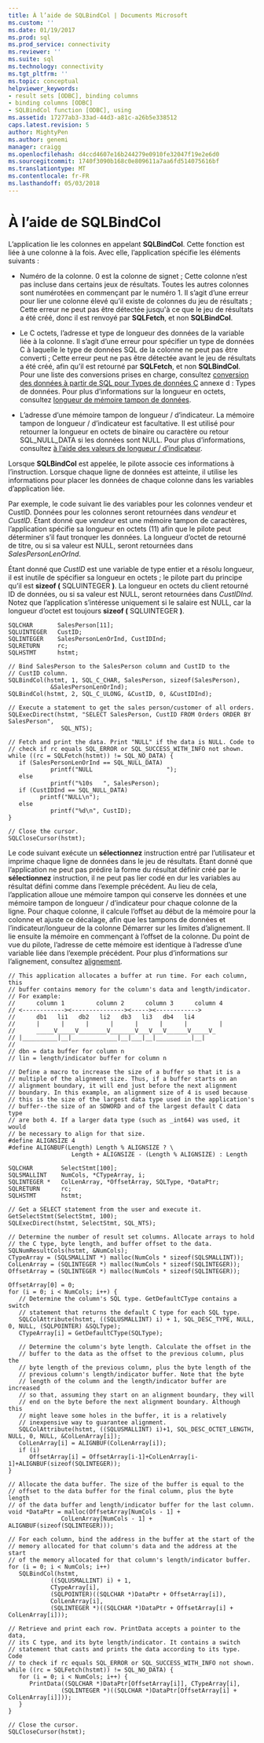 ```yaml
---
title: À l’aide de SQLBindCol | Documents Microsoft
ms.custom: ''
ms.date: 01/19/2017
ms.prod: sql
ms.prod_service: connectivity
ms.reviewer: ''
ms.suite: sql
ms.technology: connectivity
ms.tgt_pltfrm: ''
ms.topic: conceptual
helpviewer_keywords:
- result sets [ODBC], binding columns
- binding columns [ODBC]
- SQLBindCol function [ODBC], using
ms.assetid: 17277ab3-33ad-44d3-a81c-a26b5e338512
caps.latest.revision: 5
author: MightyPen
ms.author: genemi
manager: craigg
ms.openlocfilehash: d4ccd4607e16b244279e0910fe32047f19e2e6d0
ms.sourcegitcommit: 1740f3090b168c0e809611a7aa6fd514075616bf
ms.translationtype: MT
ms.contentlocale: fr-FR
ms.lasthandoff: 05/03/2018
---
```

# <a name="using-sqlbindcol"></a>À l’aide de SQLBindCol
L’application lie les colonnes en appelant **SQLBindCol**. Cette fonction est liée à une colonne à la fois. Avec elle, l’application spécifie les éléments suivants :  
  
-   Numéro de la colonne. 0 est la colonne de signet ; Cette colonne n’est pas incluse dans certains jeux de résultats. Toutes les autres colonnes sont numérotées en commençant par le numéro 1. Il s’agit d’une erreur pour lier une colonne élevé qu’il existe de colonnes du jeu de résultats ; Cette erreur ne peut pas être détectée jusqu'à ce que le jeu de résultats a été créé, donc il est renvoyé par **SQLFetch**, et non **SQLBindCol**.  
  
-   Le C octets, l’adresse et type de longueur des données de la variable liée à la colonne. Il s’agit d’une erreur pour spécifier un type de données C à laquelle le type de données SQL de la colonne ne peut pas être converti ; Cette erreur peut ne pas être détectée avant le jeu de résultats a été créé, afin qu’il est retourné par **SQLFetch**, et non **SQLBindCol**. Pour une liste des conversions prises en charge, consultez [conversion des données à partir de SQL pour Types de données C](../../../odbc/reference/appendixes/converting-data-from-sql-to-c-data-types.md) annexe d : Types de données. Pour plus d’informations sur la longueur en octets, consultez [longueur de mémoire tampon de données](../../../odbc/reference/develop-app/data-buffer-length.md).  
  
-   L’adresse d’une mémoire tampon de longueur / d’indicateur. La mémoire tampon de longueur / d’indicateur est facultative. Il est utilisé pour retourner la longueur en octets de binaire ou caractère ou retour SQL_NULL_DATA si les données sont NULL. Pour plus d’informations, consultez [à l’aide des valeurs de longueur / d’indicateur](../../../odbc/reference/develop-app/using-length-and-indicator-values.md).  
  
 Lorsque **SQLBindCol** est appelée, le pilote associe ces informations à l’instruction. Lorsque chaque ligne de données est atteinte, il utilise les informations pour placer les données de chaque colonne dans les variables d’application liée.  
  
 Par exemple, le code suivant lie des variables pour les colonnes vendeur et CustID. Données pour les colonnes seront retournées dans *vendeur* et *CustID*. Étant donné que *vendeur* est une mémoire tampon de caractères, l’application spécifie sa longueur en octets (11) afin que le pilote peut déterminer s’il faut tronquer les données. La longueur d’octet de retourné de titre, ou si sa valeur est NULL, seront retournées dans *SalesPersonLenOrInd*.  
  
 Étant donné que *CustID* est une variable de type entier et a résolu longueur, il est inutile de spécifier sa longueur en octets ; le pilote part du principe qu’il est **sizeof (** SQLUINTEGER **)**. La longueur en octets du client retourné ID de données, ou si sa valeur est NULL, seront retournées dans *CustIDInd*. Notez que l’application s’intéresse uniquement si le salaire est NULL, car la longueur d’octet est toujours **sizeof (** SQLUINTEGER **)**.  
  
```  
SQLCHAR       SalesPerson[11];  
SQLUINTEGER   CustID;  
SQLINTEGER    SalesPersonLenOrInd, CustIDInd;  
SQLRETURN     rc;  
SQLHSTMT      hstmt;  
  
// Bind SalesPerson to the SalesPerson column and CustID to the   
// CustID column.  
SQLBindCol(hstmt, 1, SQL_C_CHAR, SalesPerson, sizeof(SalesPerson),  
            &SalesPersonLenOrInd);  
SQLBindCol(hstmt, 2, SQL_C_ULONG, &CustID, 0, &CustIDInd);  
  
// Execute a statement to get the sales person/customer of all orders.  
SQLExecDirect(hstmt, "SELECT SalesPerson, CustID FROM Orders ORDER BY SalesPerson",  
               SQL_NTS);  
  
// Fetch and print the data. Print "NULL" if the data is NULL. Code to   
// check if rc equals SQL_ERROR or SQL_SUCCESS_WITH_INFO not shown.  
while ((rc = SQLFetch(hstmt)) != SQL_NO_DATA) {  
   if (SalesPersonLenOrInd == SQL_NULL_DATA)   
            printf("NULL                     ");  
   else   
            printf("%10s   ", SalesPerson);  
   if (CustIDInd == SQL_NULL_DATA)   
         printf("NULL\n");  
   else   
            printf("%d\n", CustID);  
}  
  
// Close the cursor.  
SQLCloseCursor(hstmt);  
```  
  
 Le code suivant exécute un **sélectionnez** instruction entré par l’utilisateur et imprime chaque ligne de données dans le jeu de résultats. Étant donné que l’application ne peut pas prédire la forme du résultat définir créé par le **sélectionnez** instruction, il ne peut pas lier codé en dur les variables au résultat défini comme dans l’exemple précédent. Au lieu de cela, l’application alloue une mémoire tampon qui conserve les données et une mémoire tampon de longueur / d’indicateur pour chaque colonne de la ligne. Pour chaque colonne, il calcule l’offset au début de la mémoire pour la colonne et ajuste ce décalage, afin que les tampons de données et l’indicateur/longueur de la colonne Démarrer sur les limites d’alignement. Il lie ensuite la mémoire en commençant à l’offset de la colonne. Du point de vue du pilote, l’adresse de cette mémoire est identique à l’adresse d’une variable liée dans l’exemple précédent. Pour plus d’informations sur l’alignement, consultez [alignement](../../../odbc/reference/develop-app/alignment.md).  
  
```  
// This application allocates a buffer at run time. For each column, this   
// buffer contains memory for the column's data and length/indicator.   
// For example:  
//      column 1         column 2      column 3      column 4  
// <------------><---------------><-----><------------>  
//      db1   li1   db2   li2   db3   li3   db4   li4  
//      |      |      |      |      |      |      |         |  
//      _____V_____V________V_______V___V___V______V_____V_  
// |__________|__|_____________|__|___|__|__________|__|  
//  
// dbn = data buffer for column n  
// lin = length/indicator buffer for column n  
  
// Define a macro to increase the size of a buffer so that it is a   
// multiple of the alignment size. Thus, if a buffer starts on an   
// alignment boundary, it will end just before the next alignment   
// boundary. In this example, an alignment size of 4 is used because   
// this is the size of the largest data type used in the application's   
// buffer--the size of an SDWORD and of the largest default C data type   
// are both 4. If a larger data type (such as _int64) was used, it would   
// be necessary to align for that size.  
#define ALIGNSIZE 4  
#define ALIGNBUF(Length) Length % ALIGNSIZE ? \  
                  Length + ALIGNSIZE - (Length % ALIGNSIZE) : Length  
  
SQLCHAR        SelectStmt[100];  
SQLSMALLINT    NumCols, *CTypeArray, i;  
SQLINTEGER *   ColLenArray, *OffsetArray, SQLType, *DataPtr;  
SQLRETURN      rc;   
SQLHSTMT       hstmt;  
  
// Get a SELECT statement from the user and execute it.  
GetSelectStmt(SelectStmt, 100);  
SQLExecDirect(hstmt, SelectStmt, SQL_NTS);  
  
// Determine the number of result set columns. Allocate arrays to hold   
// the C type, byte length, and buffer offset to the data.  
SQLNumResultCols(hstmt, &NumCols);  
CTypeArray = (SQLSMALLINT *) malloc(NumCols * sizeof(SQLSMALLINT));  
ColLenArray = (SQLINTEGER *) malloc(NumCols * sizeof(SQLINTEGER));  
OffsetArray = (SQLINTEGER *) malloc(NumCols * sizeof(SQLINTEGER));  
  
OffsetArray[0] = 0;  
for (i = 0; i < NumCols; i++) {  
   // Determine the column's SQL type. GetDefaultCType contains a switch   
   // statement that returns the default C type for each SQL type.  
   SQLColAttribute(hstmt, ((SQLUSMALLINT) i) + 1, SQL_DESC_TYPE, NULL, 0, NULL, (SQLPOINTER) &SQLType);  
   CTypeArray[i] = GetDefaultCType(SQLType);  
  
   // Determine the column's byte length. Calculate the offset in the   
   // buffer to the data as the offset to the previous column, plus the   
   // byte length of the previous column, plus the byte length of the   
   // previous column's length/indicator buffer. Note that the byte   
   // length of the column and the length/indicator buffer are increased   
   // so that, assuming they start on an alignment boundary, they will  
   // end on the byte before the next alignment boundary. Although this   
   // might leave some holes in the buffer, it is a relatively   
   // inexpensive way to guarantee alignment.  
   SQLColAttribute(hstmt, ((SQLUSMALLINT) i)+1, SQL_DESC_OCTET_LENGTH, NULL, 0, NULL, &ColLenArray[i]);  
   ColLenArray[i] = ALIGNBUF(ColLenArray[i]);  
   if (i)  
      OffsetArray[i] = OffsetArray[i-1]+ColLenArray[i-1]+ALIGNBUF(sizeof(SQLINTEGER));  
}  
  
// Allocate the data buffer. The size of the buffer is equal to the   
// offset to the data buffer for the final column, plus the byte length   
// of the data buffer and length/indicator buffer for the last column.  
void *DataPtr = malloc(OffsetArray[NumCols - 1] +  
               ColLenArray[NumCols - 1] + ALIGNBUF(sizeof(SQLINTEGER)));  
  
// For each column, bind the address in the buffer at the start of the   
// memory allocated for that column's data and the address at the start   
// of the memory allocated for that column's length/indicator buffer.  
for (i = 0; i < NumCols; i++)  
   SQLBindCol(hstmt,  
            ((SQLUSMALLINT) i) + 1,  
            CTypeArray[i],  
            (SQLPOINTER)((SQLCHAR *)DataPtr + OffsetArray[i]),  
            ColLenArray[i],  
            (SQLINTEGER *)((SQLCHAR *)DataPtr + OffsetArray[i] + ColLenArray[i]));  
  
// Retrieve and print each row. PrintData accepts a pointer to the data,   
// its C type, and its byte length/indicator. It contains a switch   
// statement that casts and prints the data according to its type. Code   
// to check if rc equals SQL_ERROR or SQL_SUCCESS_WITH_INFO not shown.  
while ((rc = SQLFetch(hstmt)) != SQL_NO_DATA) {  
   for (i = 0; i < NumCols; i++) {  
      PrintData((SQLCHAR *)DataPtr[OffsetArray[i]], CTypeArray[i],  
               (SQLINTEGER *)((SQLCHAR *)DataPtr[OffsetArray[i] + ColLenArray[i]]));  
   }  
}  
  
// Close the cursor.  
SQLCloseCursor(hstmt);  
```
